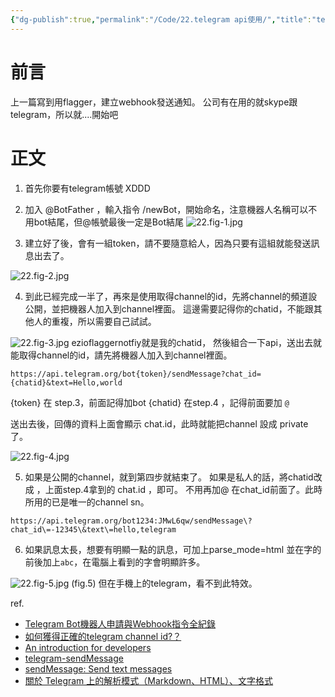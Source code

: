 ```yaml
---
{"dg-publish":true,"permalink":"/Code/22.telegram api使用/","title":"telegram api使用方法","tags":["💻"],"created":"","updated":""}
---
```



# 前言
  上一篇寫到用flagger，建立webhook發送通知。
  公司有在用的就skype跟 telegram，所以就....開始吧
  
# 正文

1. 首先你要有telegram帳號 XDDD
2. 加入 @BotFather ，輸入指令 /newBot，開始命名，注意機器人名稱可以不用bot結尾，但@帳號最後一定是Bot結尾
![22.fig-1.jpg](/img/user/Code/22.fig-1.jpg)

3. 建立好了後，會有一組token，請不要隨意給人，因為只要有這組就能發送訊息出去了。

![22.fig-2.jpg](/img/user/Code/22.fig-2.jpg)

4. 
   到此已經完成一半了，再來是使用取得channel的id，先將channel的頻道設公開，並把機器人加入到channel裡面。
   這邊需要記得你的chatid，不能跟其他人的重複，所以需要自己試試。
   
![22.fig-3.jpg](/img/user/Code/22.fig-3.jpg)
ezioflaggernotfiy就是我的chatid，
然後組合一下api，送出去就能取得channel的id，請先將機器人加入到channel裡面。
```
https://api.telegram.org/bot{token}/sendMessage?chat_id={chatid}&text=Hello,world
```
{token} 在 step.3，前面記得加bot
{chatid} 在step.4 ，記得前面要加 `@` 

送出去後，回傳的資料上面會顯示 chat.id，此時就能把channel 設成 private了。

![22.fig-4.jpg](/img/user/Code/22.fig-4.jpg)

5. 如果是公開的channel，就到第四步就結束了。
  如果是私人的話，將chatid改成 ，上面step.4拿到的 chat.id ，即可。
  不用再加@ 在chat_id前面了。此時所用的已是唯一的channel sn。

```
https://api.telegram.org/bot1234:JMwL6qw/sendMessage\?chat_id\=-12345\&text\=hello,telegram
```


6. 如果訊息太長，想要有明顯一點的訊息，可加上parse_mode=html
並在字的前後加上<code>abc</code>，在電腦上看到的字會明顯許多。
   
![22.fig-5.jpg](/img/user/Code/22.fig-5.jpg)
 (fig.5)
 但在手機上的telegram，看不到此特效。


ref.
 - [Telegram Bot機器人申請與Webhook指令全紀錄](http://slashview.com/archive2020/20200319.html)
- [如何獲得正確的telegram channel id?？](https://cloud.tencent.com/developer/ask/146200)
- [ An introduction for developers](https://core.telegram.org/bots#botfather)
- [telegram-sendMessage](https://core.telegram.org/bots/api#sendmessage)
- [sendMessage: Send text messages](https://rdrr.io/cran/telegram.bot/man/sendMessage.html)
- [關於 Telegram 上的解析模式（Markdown、HTML）、文字格式](https://tgtw.cc/post-about-parse-mode-of-telegram)
